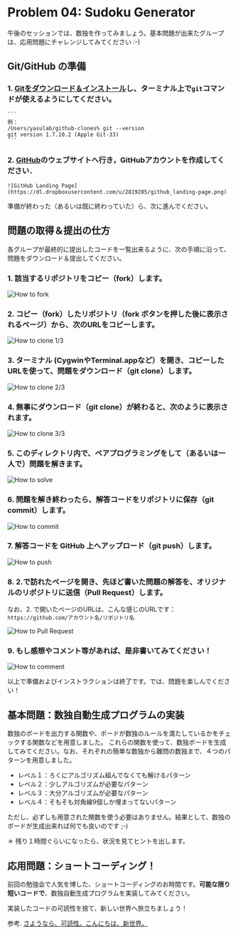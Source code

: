 Problem 04: Sudoku Generator
===========================

午後のセッションでは、数独を作ってみましょう。基本問題が出来たグループは、応用問題にチャレンジしてみてください :-)

## Git/GitHub の準備

### 1. [Gitをダウンロード＆インストール](http://git-scm.com/downloads)し、ターミナル上で`git`コマンドが使えるようにしてください。

	```
	例：
	/Users/yasulab/github-clones% git --version
	git version 1.7.10.2 (Apple Git-33)
	```

### 2. [GitHub](https://github.com/)のウェブサイトへ行き，GitHubアカウントを作成してください．

	![GitHub Landing Page](https://dl.dropboxusercontent.com/u/2819285/github_landing-page.png)

準備が終わった（あるいは既に終わっていた）ら、次に進んでください。


## 問題の取得＆提出の仕方

各グループが最終的に提出したコードを一覧出来るように、次の手順に沿って、問題をダウンロード＆提出してください。

### 1. 該当するリポジトリをコピー（fork）します。
![How to fork](https://dl.dropboxusercontent.com/u/2819285/howto-fork.png)
	
### 2. コピー（fork）したリポジトリ（fork ボタンを押した後に表示されるページ）から、次のURLをコピーします。
![How to clone 1/3](https://dl.dropboxusercontent.com/u/2819285/howto-clone.png)
	
### 3. ターミナル (CygwinやTerminal.appなど）を開き、コピーしたURLを使って、問題をダウンロード（git clone）します。
![How to clone 2/3](https://dl.dropboxusercontent.com/u/2819285/howto-clone-2.png)
	
### 4. 無事にダウンロード（git clone）が終わると、次のように表示されます。
![How to clone 3/3](https://dl.dropboxusercontent.com/u/2819285/howto-clone-3.png)

### 5. このディレクトリ内で、ペアプログラミングをして（あるいは一人で）問題を解きます。
![How to solve](https://dl.dropboxusercontent.com/u/2819285/howto-solve.png)
	
### 6. 問題を解き終わったら、解答コードをリポジトリに保存（git commit）します。
![How to commit](https://dl.dropboxusercontent.com/u/2819285/howto-commit.png)
	
### 7. 解答コードを GitHub 上へアップロード（git push）します。
![How to push](https://dl.dropboxusercontent.com/u/2819285/howto-push.png)
	
### 8. 2.で訪れたページを開き、先ほど書いた問題の解答を、オリジナルのリポジトリに送信（Pull Request）します。
なお、2. で開いたページのURLは、こんな感じのURLです：`https://github.com/アカウント名/リポジトリ名`

![How to Pull Request](https://dl.dropboxusercontent.com/u/2819285/howto-pr.png)
	
### 9. もし感想やコメント等があれば、是非書いてみてください！
![How to comment](https://dl.dropboxusercontent.com/u/2819285/howto-comment.png)

以上で準備およびインストラクションは終了です。では、問題を楽しんでください！


## 基本問題：数独自動生成プログラムの実装

数独のボードを出力する関数や、ボードが数独のルールを満たしているかをチェックする関数などを用意しました。
これらの関数を使って、数独ボードを生成してみてください。なお、それぞれの簡単な数独から難問の数独まで、４つのパターンを用意しました。

- レベル１：ろくにアルゴリズム組んでなくても解けるパターン
- レベル２：少しアルゴリズムが必要なパターン
- レベル３：大分アルゴリズムが必要なパターン
- レベル４：そもそも対角線9個しか埋まってないパターン

ただし、必ずしも用意された関数を使う必要はありません。結果として、数独のボードが生成出来れば何でも良いのです ;-)

＊ 残り１時間ぐらいになったら、状況を見てヒントを出します。

## 応用問題：ショートコーディング！

前回の勉強会で人気を博した、ショートコーディングのお時間です。__可能な限り短いコードで__、数独自動生成プログラムを実装してみてください。

実装したコードの可読性を捨て、新しい世界へ旅立ちましょう！

参考. [さようなら、可読性。こんにちは、新世界。](http://www.slideshare.net/uskey512/x-hago2-shortcoding-20110827)
